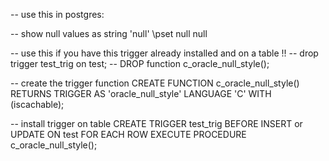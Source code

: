 

-- use this in postgres:
          
          
-- show null values as string 'null'
\pset null null
          
        
-- use this if you have this trigger already installed and on a table !!
-- drop trigger test_trig on test;
-- DROP function c_oracle_null_style();
 
        
-- create the trigger function
CREATE FUNCTION c_oracle_null_style() RETURNS TRIGGER
   AS 'oracle_null_style' LANGUAGE 'C'
   WITH (iscachable);   
          
-- install trigger on table
CREATE TRIGGER test_trig BEFORE INSERT or UPDATE ON test
  FOR EACH ROW EXECUTE PROCEDURE c_oracle_null_style();

